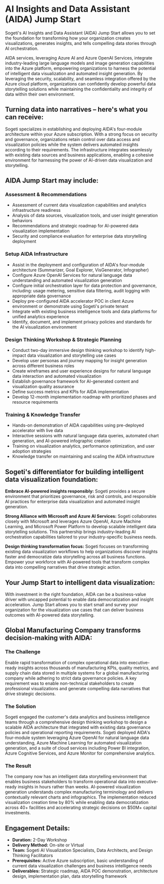 # AI Insights and Data Assistant (AIDA) Jump Start

Sogeti's AI Insights and Data Assistant (AIDA) Jump Start allows you to set the foundation for transforming how your organization creates visualizations, generates insights, and tells compelling data stories through AI orchestration.

AIDA services, leveraging Azure AI and Azure OpenAI Services, integrate industry-leading large language models and image generation capabilities into the Azure platform, empowering organizations to harness the potential of intelligent data visualization and automated insight generation. By leveraging the security, scalability, and seamless integration offered by the Azure cloud platform, organizations can confidently develop powerful data storytelling solutions while maintaining the confidentiality and integrity of data within their own environment.

## Turning data into narratives – here's what you can receive:

Sogeti specializes in establishing and deploying AIDA's four-module architecture within your Azure subscription. With a strong focus on security and governance, organizations retain control over data access and visualization policies while the system delivers automated insights according to their requirements. The infrastructure integrates seamlessly with existing data sources and business applications, enabling a cohesive environment for harnessing the power of AI-driven data visualization and storytelling.

## AIDA Jump Start may include:

### Assessment & Recommendations
- Assessment of current data visualization capabilities and analytics infrastructure readiness
- Analysis of data sources, visualization tools, and user insight generation behaviors
- Recommendations and strategic roadmap for AI-powered data visualization implementation
- Security and compliance evaluation for enterprise data storytelling deployment

### Setup AIDA Infrastructure
- Assist in the deployment and configuration of AIDA's four-module architecture (Summarizer, Goal Explorer, VisGenerator, Infographer)
- Configure Azure OpenAI Services for natural language data understanding and automated visualization generation
- Configure initial orchestration layer for data protection and governance, including: usage metering, sensitive data filtering, audit logging with appropriate data governance
- Deploy pre-configured AIDA accelerator POC in client Azure environment or demonstrate using Sogeti's private tenant
- Integrate with existing business intelligence tools and data platforms for unified analytics experience
- Identify, document, and implement privacy policies and standards for the AI visualization environment

### Design Thinking Workshop & Strategic Planning
- Conduct two-day immersive design thinking workshop to identify high-impact data visualization and storytelling use cases
- Develop user personas and journey mapping for insight generation across different business roles
- Create wireframes and user experience designs for natural language data interaction and automated visualization
- Establish governance framework for AI-generated content and visualization quality assurance
- Define success metrics and KPIs for AIDA implementation
- Develop 12-month implementation roadmap with prioritized phases and resource requirements

### Training & Knowledge Transfer
- Hands-on demonstration of AIDA capabilities using pre-deployed accelerator with live data
- Interactive sessions with natural language data queries, automated chart generation, and AI-powered infographic creation
- Training on visualization analytics, performance optimization, and user adoption strategies
- Knowledge transfer on maintaining and scaling the AIDA infrastructure

## Sogeti's differentiator for building intelligent data visualization foundation:

**Embrace AI-powered insights responsibly:** Sogeti provides a secure environment that prioritizes governance, risk and controls, and responsible AI practices for enterprise data visualization and automated insight generation.

**Strong Alliance with Microsoft and Azure AI Services:** Sogeti collaborates closely with Microsoft and leverages Azure OpenAI, Azure Machine Learning, and Microsoft Power Platform to develop scalable intelligent data storytelling solutions. This partnership brings industry-leading AI orchestration capabilities tailored to your industry-specific business needs.

**Design thinking transformation focus:** Sogeti focuses on transforming existing data visualization workflows to help organizations discover insights faster and democratize data storytelling across all business functions. Empower your workforce with AI-powered tools that transform complex data into compelling narratives that drive strategic action.

## Your Jump Start to intelligent data visualization:

With investment in the right foundation, AIDA can be a business-value driver with uncapped potential to enable data democratization and insight acceleration. Jump Start allows you to start small and survey your organization for the visualization use cases that can deliver business outcomes with AI-powered data storytelling.

## Global Manufacturing Company transforms decision-making with AIDA:

### The Challenge
Enable rapid transformation of complex operational data into executive-ready insights across thousands of manufacturing KPIs, quality metrics, and supply chain data stored in multiple systems for a global manufacturing company while adhering to strict data governance policies. A key requirement was to enable non-technical stakeholders to create professional visualizations and generate compelling data narratives that drive strategic decisions.

### The Solution
Sogeti engaged the customer's data analytics and business intelligence teams through a comprehensive design thinking workshop to design a scalable AIDA architecture that integrated with existing data governance policies and operational reporting requirements. Sogeti deployed AIDA's four-module system leveraging Azure OpenAI for natural language data understanding, Azure Machine Learning for automated visualization generation, and a suite of cloud services including Power BI integration, Azure Cognitive Services, and Azure Monitor for comprehensive analytics.

### The Result
The company now has an intelligent data storytelling environment that enables business stakeholders to transform operational data into executive-ready insights in hours rather than weeks. AI-powered visualization generation understands complex manufacturing terminology and delivers contextually relevant charts and infographics. The implementation reduced visualization creation time by 80% while enabling data democratization across 40+ facilities and accelerating strategic decisions on $50M+ capital investments.

## Engagement Details:
- **Duration:** 2-Day Workshop 
- **Delivery Method:** On-site or Virtual 
- **Team:** Sogeti AI Visualization Specialists, Data Architects, and Design Thinking Facilitators 
- **Prerequisites:** Active Azure subscription, basic understanding of current data visualization challenges and business intelligence needs
- **Deliverables:** Strategic roadmap, AIDA POC demonstration, architecture design, implementation plan, data storytelling framework
